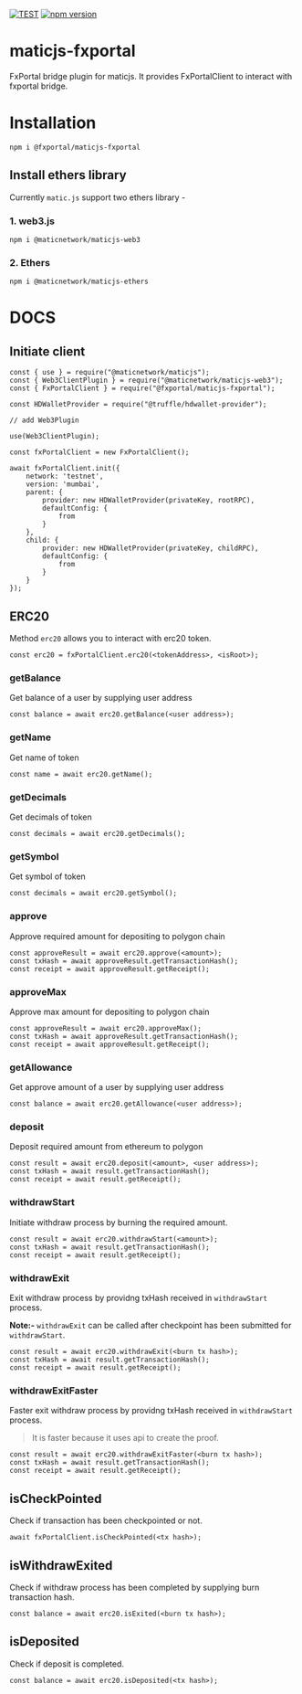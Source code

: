 [![TEST](https://github.com/fx-portal/maticjs-fxportal/actions/workflows/test.yml/badge.svg)](https://github.com/fx-portal/maticjs-fxportal/actions/workflows/test.yml)
[![npm version](https://badge.fury.io/js/@fxportal%2Fmaticjs-fxportal.svg)](https://badge.fury.io/js/@fxportal%2Fmaticjs-fxportal)
# maticjs-fxportal

FxPortal bridge plugin for maticjs. It provides FxPortalClient to interact with fxportal bridge.

# Installation

```
npm i @fxportal/maticjs-fxportal
```

## Install ethers library

Currently `matic.js` support two ethers library - 

### 1. web3.js

```
npm i @maticnetwork/maticjs-web3
```

### 2. Ethers

```
npm i @maticnetwork/maticjs-ethers
```

# DOCS

## Initiate client

```
const { use } = require("@maticnetwork/maticjs");
const { Web3ClientPlugin } = require("@maticnetwork/maticjs-web3");
const { FxPortalClient } = require("@fxportal/maticjs-fxportal");

const HDWalletProvider = require("@truffle/hdwallet-provider");

// add Web3Plugin

use(Web3ClientPlugin);

const fxPortalClient = new FxPortalClient();

await fxPortalClient.init({
    network: 'testnet',
    version: 'mumbai',
    parent: {
        provider: new HDWalletProvider(privateKey, rootRPC),
        defaultConfig: {
            from
        }
    },
    child: {
        provider: new HDWalletProvider(privateKey, childRPC),
        defaultConfig: {
            from
        }
    }
});

```

## ERC20

Method `erc20` allows you to interact with erc20 token.

```
const erc20 = fxPortalClient.erc20(<tokenAddress>, <isRoot>);
```

### getBalance

Get balance of a user by supplying user address

```
const balance = await erc20.getBalance(<user address>);
```
### getName

Get name of token

```
const name = await erc20.getName();
```
### getDecimals

Get decimals of token

```
const decimals = await erc20.getDecimals();
```
### getSymbol

Get symbol of token

```
const decimals = await erc20.getSymbol();
```

### approve

Approve required amount for depositing to polygon chain

```
const approveResult = await erc20.approve(<amount>);
const txHash = await approveResult.getTransactionHash();
const receipt = await approveResult.getReceipt();
```

### approveMax

Approve max amount for depositing to polygon chain

```
const approveResult = await erc20.approveMax();
const txHash = await approveResult.getTransactionHash();
const receipt = await approveResult.getReceipt();
```

### getAllowance

Get approve amount of a user by supplying user address

```
const balance = await erc20.getAllowance(<user address>);
```

### deposit

Deposit required amount from ethereum to polygon

```
const result = await erc20.deposit(<amount>, <user address>);
const txHash = await result.getTransactionHash();
const receipt = await result.getReceipt();
```

### withdrawStart

Initiate withdraw process by burning the required amount. 

```
const result = await erc20.withdrawStart(<amount>);
const txHash = await result.getTransactionHash();
const receipt = await result.getReceipt();
```
### withdrawExit

Exit withdraw process by providng txHash received in `withdrawStart` process.

**Note:-** `withdrawExit` can be called after checkpoint has been submitted for `withdrawStart`.

```
const result = await erc20.withdrawExit(<burn tx hash>);
const txHash = await result.getTransactionHash();
const receipt = await result.getReceipt();
```
### withdrawExitFaster

Faster exit withdraw process by providng txHash received in `withdrawStart` process.

> It is faster because it uses api to create the proof.

```
const result = await erc20.withdrawExitFaster(<burn tx hash>);
const txHash = await result.getTransactionHash();
const receipt = await result.getReceipt();
```

## isCheckPointed

Check if transaction has been checkpointed or not.

```
await fxPortalClient.isCheckPointed(<tx hash>);
```


## isWithdrawExited

Check if withdraw process has been completed by supplying burn transaction hash.

```
const balance = await erc20.isExited(<burn tx hash>);
```


## isDeposited

Check if deposit is completed.

```
const balance = await erc20.isDeposited(<tx hash>);
```
